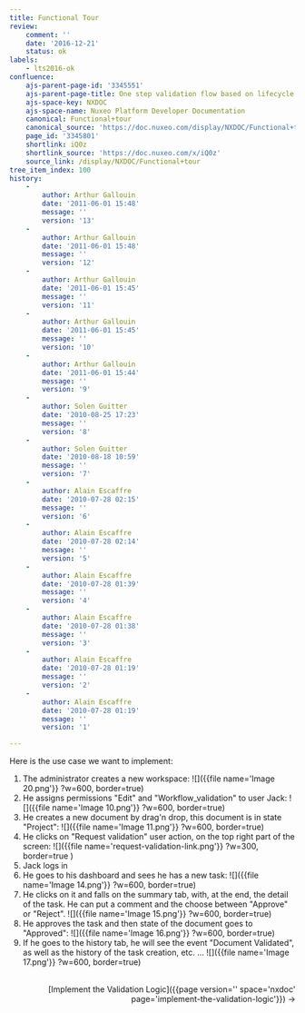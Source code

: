 ```yaml
---
title: Functional Tour
review:
    comment: ''
    date: '2016-12-21'
    status: ok
labels:
    - lts2016-ok
confluence:
    ajs-parent-page-id: '3345551'
    ajs-parent-page-title: One step validation flow based on lifecycle only
    ajs-space-key: NXDOC
    ajs-space-name: Nuxeo Platform Developer Documentation
    canonical: Functional+tour
    canonical_source: 'https://doc.nuxeo.com/display/NXDOC/Functional+tour'
    page_id: '3345801'
    shortlink: iQ0z
    shortlink_source: 'https://doc.nuxeo.com/x/iQ0z'
    source_link: /display/NXDOC/Functional+tour
tree_item_index: 100
history:
    -
        author: Arthur Gallouin
        date: '2011-06-01 15:48'
        message: ''
        version: '13'
    -
        author: Arthur Gallouin
        date: '2011-06-01 15:48'
        message: ''
        version: '12'
    -
        author: Arthur Gallouin
        date: '2011-06-01 15:45'
        message: ''
        version: '11'
    -
        author: Arthur Gallouin
        date: '2011-06-01 15:45'
        message: ''
        version: '10'
    -
        author: Arthur Gallouin
        date: '2011-06-01 15:44'
        message: ''
        version: '9'
    -
        author: Solen Guitter
        date: '2010-08-25 17:23'
        message: ''
        version: '8'
    -
        author: Solen Guitter
        date: '2010-08-18 10:59'
        message: ''
        version: '7'
    -
        author: Alain Escaffre
        date: '2010-07-28 02:15'
        message: ''
        version: '6'
    -
        author: Alain Escaffre
        date: '2010-07-28 02:14'
        message: ''
        version: '5'
    -
        author: Alain Escaffre
        date: '2010-07-28 01:39'
        message: ''
        version: '4'
    -
        author: Alain Escaffre
        date: '2010-07-28 01:38'
        message: ''
        version: '3'
    -
        author: Alain Escaffre
        date: '2010-07-28 01:19'
        message: ''
        version: '2'
    -
        author: Alain Escaffre
        date: '2010-07-28 01:19'
        message: ''
        version: '1'

---
```

Here is the use case we want to implement:

1.  The administrator creates a new workspace:
    ![]({{file name='Image 20.png'}} ?w=600, border=true)
2.  He assigns permissions "Edit" and "Workflow_validation" to user Jack:
    ![]({{file name='Image 10.png'}} ?w=600, border=true)
3.  He creates a new document by drag'n drop, this document is in state "Project":
    ![]({{file name='Image 11.png'}} ?w=600, border=true)
4.  He clicks on "Request validation" user action, on the top right part of the screen:
    ![]({{file name='request-validation-link.png'}} ?w=300, border=true )
5.  Jack logs in
6.  He goes to his dashboard and sees he has a new task:
    ![]({{file name='Image 14.png'}} ?w=600, border=true)
7.  He clicks on it and falls on the summary tab, with, at the end, the detail of the task. He can put a comment and the choose between "Approve" or "Reject".
    ![]({{file name='Image 15.png'}} ?w=600, border=true)
8.  He approves the task and then state of the document goes to "Approved":
    ![]({{file name='Image 16.png'}} ?w=600, border=true)
9.  If he goes to the history tab, he will see the event "Document Validated", as well as the history of the task creation, etc. ...
    ![]({{file name='Image 17.png'}} ?w=600, border=true)

<div class="row" data-equalizer data-equalize-on="medium">
<div class="column medium-6">&nbsp;</div>
<div class="column medium-6" style="text-align:right">[Implement the Validation Logic]({{page version='' space='nxdoc' page='implement-the-validation-logic'}})&nbsp;&rarr;</div>
</div>
